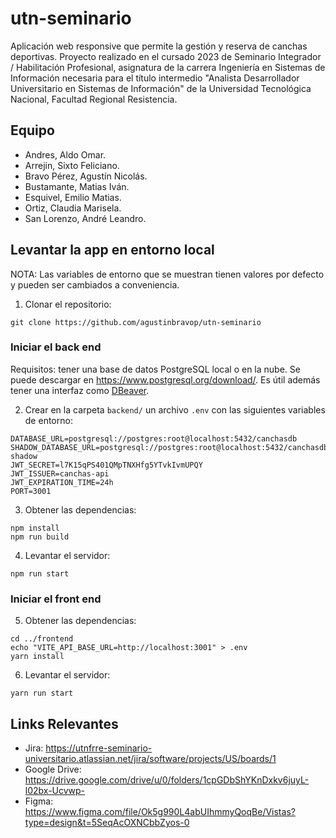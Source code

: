 # utn-seminario

Aplicación web responsive que permite la gestión y reserva de canchas deportivas. Proyecto realizado en el cursado 2023 de Seminario Integrador / Habilitación Profesional,
asignatura de la carrera Ingeniería en Sistemas de Información necesaria para el título intermedio "Analista Desarrollador Universitario en Sistemas de Información" de la Universidad Tecnológica Nacional, Facultad Regional Resistencia.

## Equipo

- Andres, Aldo Omar.
- Arrejin, Sixto Feliciano.
- Bravo Pérez, Agustín Nicolás.
- Bustamante, Matias Iván.
- Esquivel, Emilio Matias.
- Ortiz, Claudia Marisela.
- San Lorenzo, André Leandro.

## Levantar la app en entorno local

NOTA: Las variables de entorno que se muestran tienen valores por defecto y pueden ser cambiados a conveniencia.

1. Clonar el repositorio:

```
git clone https://github.com/agustinbravop/utn-seminario
```

### Iniciar el back end

Requisitos: tener una base de datos PostgreSQL local o en la nube. Se puede descargar en https://www.postgresql.org/download/. Es útil además tener una interfaz como [DBeaver](https://dbeaver.io/download/).

2. Crear en la carpeta `backend/` un archivo `.env` con las siguientes variables de entorno:

```shell
DATABASE_URL=postgresql://postgres:root@localhost:5432/canchasdb
SHADOW_DATABASE_URL=postgresql://postgres:root@localhost:5432/canchasdb-shadow
JWT_SECRET=l7K15qPS401QMpTNXHfg5YTvkIvmUPQY
JWT_ISSUER=canchas-api
JWT_EXPIRATION_TIME=24h
PORT=3001
```

3. Obtener las dependencias:

```
npm install
npm run build
```

4. Levantar el servidor:

```
npm run start
```

### Iniciar el front end

5. Obtener las dependencias:

```
cd ../frontend
echo "VITE_API_BASE_URL=http://localhost:3001" > .env
yarn install
```

6. Levantar el servidor:

```
yarn run start
```

## Links Relevantes

- Jira: https://utnfrre-seminario-universitario.atlassian.net/jira/software/projects/US/boards/1
- Google Drive: https://drive.google.com/drive/u/0/folders/1cpGDbShYKnDxkv6juyL-l02bx-Ucvwp-
- Figma: https://www.figma.com/file/Ok5g990L4abUIhmmyQoqBe/Vistas?type=design&t=5SeqAcOXNCbbZyos-0

